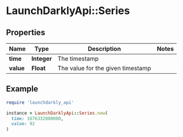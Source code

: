 # LaunchDarklyApi::Series

## Properties

| Name | Type | Description | Notes |
| ---- | ---- | ----------- | ----- |
| **time** | **Integer** | The timestamp |  |
| **value** | **Float** | The value for the given timestamp |  |

## Example

```ruby
require 'launchdarkly_api'

instance = LaunchDarklyApi::Series.new(
  time: 1676332800000,
  value: 92
)
```

